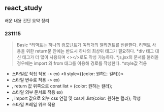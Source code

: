 ## react_study
배운 내용 간단 요약 정리

### 231115

>Basic
*리액트는 하나의 컴포넌트가 여러개의 엘리먼트를 반환한다. 리액트 사용을 위한 return문 안에는 반드시 하나의 최상위 태그가 필요하다.
  *div 태그 대신 <fragment></fragment>태그가 더 많이 사용되며 <></>로도 작성 가능하다.
*js,jsx외 문서를 불러올 경우에는 import 와 from 태그를 이용해 경로를 작성한다.
*style값 적용
  * 스타일값 직접 적용 -> ex) <li style={{color: 원하는 컬러}}>
  * 스타일 변수로 적용 -> ex) <li style={list}> , return 값 위쪽으로 const list = {color: 원하는 컬러};
  * 스타일 외부 문서로 적용 ex) <li classname = "list"> , import 값으로 외부 css 연결 및 css에 .list{color: 원하는 컬러}; 작성
  * 스타일 프레임 위크 적용
